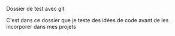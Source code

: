 Dossier de test avec git

C'est dans ce dossier que je teste des idées de code avant de les incorporer dans mes projets
